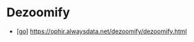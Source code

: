 # Dezoomify

- [[go]] https://ophir.alwaysdata.net/dezoomify/dezoomify.html


[//begin]: # "Autogenerated link references for markdown compatibility"
[go]: go "Go"
[//end]: # "Autogenerated link references"